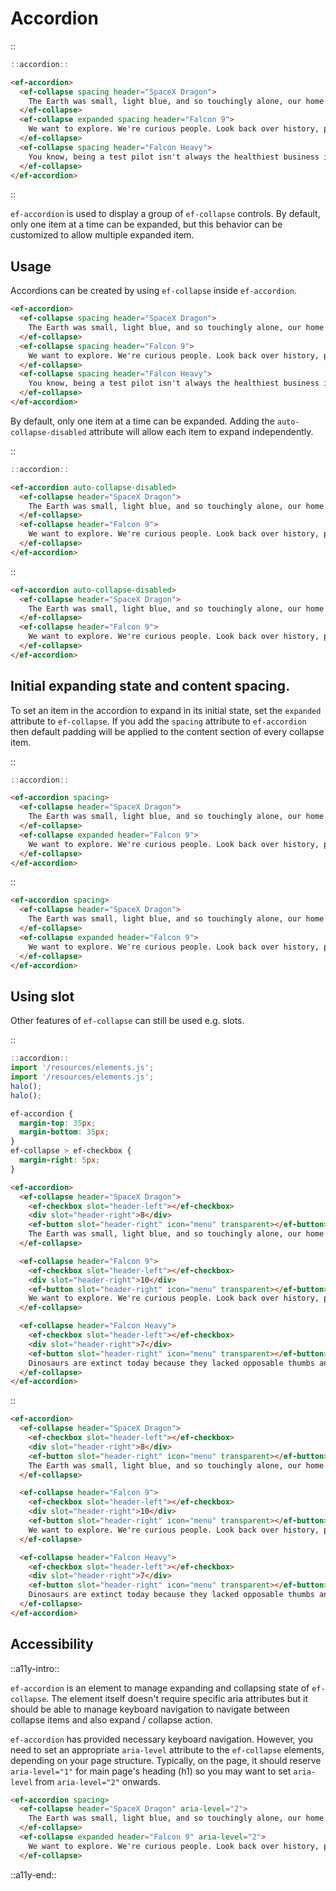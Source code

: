 <!--
type: page
title: Accordion
location: ./elements/accordion
layout: default
-->

# Accordion


::
```javascript
::accordion::
```
```html
<ef-accordion>
  <ef-collapse spacing header="SpaceX Dragon">
    The Earth was small, light blue, and so touchingly alone, our home that must be defended like a holy relic. The Earth was absolutely round. I believe I never knew what the word round meant until I saw Earth from space.
  </ef-collapse>
  <ef-collapse expanded spacing header="Falcon 9">
    We want to explore. We're curious people. Look back over history, people have put their lives at stake to go out and explore ... We believe in what we're doing. Now it's time to go.
  </ef-collapse>
  <ef-collapse spacing header="Falcon Heavy">
    You know, being a test pilot isn't always the healthiest business in the world.
  </ef-collapse>
</ef-accordion>
```
::


`ef-accordion` is used to display a group of `ef-collapse` controls. By default, only one item at a time can be expanded, but this behavior can be customized to allow multiple expanded item.

## Usage

Accordions can be created by using `ef-collapse` inside `ef-accordion`.

```html
<ef-accordion>
  <ef-collapse spacing header="SpaceX Dragon">
    The Earth was small, light blue, and so touchingly alone, our home that must be defended like a holy relic. The Earth was absolutely round. I believe I never knew what the word round meant until I saw Earth from space.
  </ef-collapse>
  <ef-collapse spacing header="Falcon 9">
    We want to explore. We're curious people. Look back over history, people have put their lives at stake to go out and explore ... We believe in what we're doing. Now it's time to go.
  </ef-collapse>
  <ef-collapse spacing header="Falcon Heavy">
    You know, being a test pilot isn't always the healthiest business in the world.
  </ef-collapse>
</ef-accordion>
```

By default, only one item at a time can be expanded. Adding the `auto-collapse-disabled` attribute will allow each item to expand independently.

::
```javascript
::accordion::
```
```html
<ef-accordion auto-collapse-disabled>
  <ef-collapse header="SpaceX Dragon">
    The Earth was small, light blue, and so touchingly alone, our home that must be defended like a holy relic. The Earth was absolutely round. I believe I never knew what the word round meant until I saw Earth from space.
  </ef-collapse>
  <ef-collapse header="Falcon 9">
    We want to explore. We're curious people. Look back over history, people have put their lives at stake to go out and explore ... We believe in what we're doing. Now it's time to go.
  </ef-collapse>
</ef-accordion>
```
::

```html
<ef-accordion auto-collapse-disabled>
  <ef-collapse header="SpaceX Dragon">
    The Earth was small, light blue, and so touchingly alone, our home that must be defended like a holy relic. The Earth was absolutely round. I believe I never knew what the word round meant until I saw Earth from space.
  </ef-collapse>
  <ef-collapse header="Falcon 9">
    We want to explore. We're curious people. Look back over history, people have put their lives at stake to go out and explore ... We believe in what we're doing. Now it's time to go.
  </ef-collapse>
</ef-accordion>
```

## Initial expanding state and content spacing.

To set an item in the accordion to expand in its initial state, set the `expanded` attribute to `ef-collapse`. If you add the `spacing` attribute to `ef-accordion` then default padding will be applied to the content section of every collapse item.

::
```javascript
::accordion::
```
```html
<ef-accordion spacing>
  <ef-collapse header="SpaceX Dragon">
    The Earth was small, light blue, and so touchingly alone, our home that must be defended like a holy relic. The Earth was absolutely round. I believe I never knew what the word round meant until I saw Earth from space.
  </ef-collapse>
  <ef-collapse expanded header="Falcon 9">
    We want to explore. We're curious people. Look back over history, people have put their lives at stake to go out and explore ... We believe in what we're doing. Now it's time to go.
  </ef-collapse>
</ef-accordion>
```
::

```html
<ef-accordion spacing>
  <ef-collapse header="SpaceX Dragon">
    The Earth was small, light blue, and so touchingly alone, our home that must be defended like a holy relic. The Earth was absolutely round. I believe I never knew what the word round meant until I saw Earth from space.
  </ef-collapse>
  <ef-collapse expanded header="Falcon 9">
    We want to explore. We're curious people. Look back over history, people have put their lives at stake to go out and explore ... We believe in what we're doing. Now it's time to go.
  </ef-collapse>
</ef-accordion>
```

## Using slot

Other features of `ef-collapse` can still be used e.g. slots.

::
```javascript
::accordion::
import '/resources/elements.js';
import '/resources/elements.js';
halo();
halo();
```
```css
ef-accordion {
  margin-top: 35px;
  margin-bottom: 35px;
}
ef-collapse > ef-checkbox {
  margin-right: 5px;
}
```
```html
<ef-accordion>
  <ef-collapse header="SpaceX Dragon">
    <ef-checkbox slot="header-left"></ef-checkbox>
    <div slot="header-right">8</div>
    <ef-button slot="header-right" icon="menu" transparent></ef-button>
    The Earth was small, light blue, and so touchingly alone, our home that must be defended like a holy relic. The Earth was absolutely round. I believe I never knew what the word round meant until I saw Earth from space.
  </ef-collapse>

  <ef-collapse header="Falcon 9">
    <ef-checkbox slot="header-left"></ef-checkbox>
    <div slot="header-right">10</div>
    <ef-button slot="header-right" icon="menu" transparent></ef-button>
    We want to explore. We're curious people. Look back over history, people have put their lives at stake to go out and explore ... We believe in what we're doing. Now it's time to go.
  </ef-collapse>

  <ef-collapse header="Falcon Heavy">
    <ef-checkbox slot="header-left"></ef-checkbox>
    <div slot="header-right">7</div>
    <ef-button slot="header-right" icon="menu" transparent></ef-button>
    Dinosaurs are extinct today because they lacked opposable thumbs and the brainpower to build a space program.
  </ef-collapse>
</ef-accordion>
```
::

```html
<ef-accordion>
  <ef-collapse header="SpaceX Dragon">
    <ef-checkbox slot="header-left"></ef-checkbox>
    <div slot="header-right">8</div>
    <ef-button slot="header-right" icon="menu" transparent></ef-button>
    The Earth was small, light blue, and so touchingly alone, our home that must be defended like a holy relic. The Earth was absolutely round. I believe I never knew what the word round meant until I saw Earth from space.
  </ef-collapse>

  <ef-collapse header="Falcon 9">
    <ef-checkbox slot="header-left"></ef-checkbox>
    <div slot="header-right">10</div>
    <ef-button slot="header-right" icon="menu" transparent></ef-button>
    We want to explore. We're curious people. Look back over history, people have put their lives at stake to go out and explore ... We believe in what we're doing. Now it's time to go.
  </ef-collapse>

  <ef-collapse header="Falcon Heavy">
    <ef-checkbox slot="header-left"></ef-checkbox>
    <div slot="header-right">7</div>
    <ef-button slot="header-right" icon="menu" transparent></ef-button>
    Dinosaurs are extinct today because they lacked opposable thumbs and the brainpower to build a space program.
  </ef-collapse>
</ef-accordion>
```

## Accessibility
::a11y-intro::

`ef-accordion` is an element to manage expanding and collapsing state of `ef-collapse`. The element itself doesn't require specific aria attributes but it should be able to manage keyboard navigation to navigate between collapse items and also expand / collapse action.

`ef-accordion` has provided necessary keyboard navigation. However, you need to set an appropriate `aria-level` attribute to the `ef-collapse` elements, depending on your page structure. Typically, on the page, it should reserve `aria-level="1"` for main page's heading (h1) so you may want to set `aria-level` from `aria-level="2"` onwards.

```html
<ef-accordion spacing>
  <ef-collapse header="SpaceX Dragon" aria-level="2">
    The Earth was small, light blue, and so touchingly alone, our home that must be defended like a holy relic. The Earth was absolutely round. I believe I never knew what the word round meant until I saw Earth from space.
  </ef-collapse>
  <ef-collapse expanded header="Falcon 9" aria-level="2">
    We want to explore. We're curious people. Look back over history, people have put their lives at stake to go out and explore ... We believe in what we're doing. Now it's time to go.
  </ef-collapse>
```

::a11y-end::
